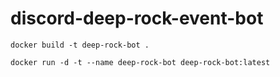 # discord-deep-rock-event-bot

`docker build -t deep-rock-bot .`

`docker run -d -t --name deep-rock-bot deep-rock-bot:latest`